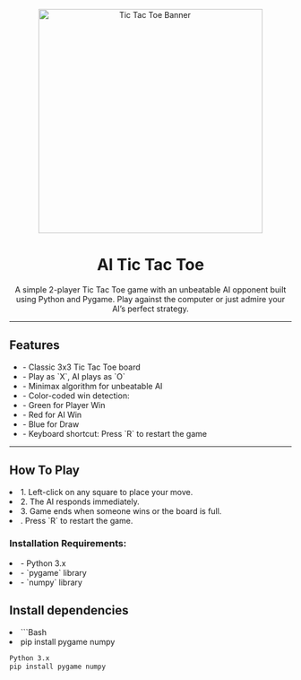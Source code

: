 <!-- Banner image (optional) -->
<p align="center">
  <img src="https://encrypted-tbn0.gstatic.com/images?q=tbn:ANd9GcTfgOiNfrg2xea-QJRqhXhuy2x7FLfKRo5c7w&s" alt="Tic Tac Toe Banner" width="400"/>
</p>

<h1 align="center"> AI Tic Tac Toe </h1>

<p align="center">
A simple 2-player Tic Tac Toe game with an unbeatable AI opponent built using Python and Pygame. Play against the computer or just admire your AI’s perfect strategy.
</p>

---

<h2> Features</h2>

<ul>
  <li>- Classic 3x3 Tic Tac Toe board</li>
  <li>- Play as `X`, AI plays as `O`</li>
  <li>- Minimax algorithm for unbeatable AI</li>
  <li>- Color-coded win detection:</li>
  <li>-  Green for Player Win</li>
  <li>  -  Red for AI Win</li>
  <li> -  Blue for Draw</li>
  <li>- Keyboard shortcut: Press `R` to restart the game</li>
</ul>

---

<h2>How To Play</h2>
<li>1. Left-click on any square to place your move.</li>
<li>2. The AI responds immediately.</li>
<li>3. Game ends when someone wins or the board is full.</li>
<li>. Press `R` to restart the game.</li>


<h3> Installation Requirements:</h3>
<li>- Python 3.x</li>
<li>- `pygame` library</li>
<li>- `numpy` library</li>

<h2> Install dependencies</h2>
<li>```Bash</li>
<li>pip install pygame numpy</li>

```bash
Python 3.x
pip install pygame numpy
